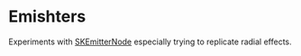 # Emishters

Experiments with [SKEmitterNode][em] especially trying to replicate radial effects.

[em]: https://developer.apple.com/documentation/spritekit/skemitternode